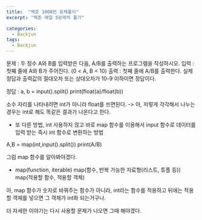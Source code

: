 ```yaml
---
title:  "백준 1008번 문제풀이"
excerpt: "백준 매일 5문제씩 풀기"

categories:
  - Backjun
tags:
  - Backjun
---
```


문제 : 두 정수 A와 B를 입력받은 다음, A/B를 출력하는 프로그램을 작성하시오.
입력 : 첫째 줄에 A와 B가 주어진다. (0 < A, B < 10)
출력 : 첫째 줄에 A/B를 출력한다. 실제 정답과 출력값의 절대오차 또는 상대오차가 10-9 이하이면 정답이다.

정답 : 
a, b = input().split()
print(float(a)/float(b))

소수 자리를 나타내려면 int가 아니라 float를 쓰면된다.
-> 아, 저렇게 각각해서 나누는 경우는 int로 해도 똑같은 결과가 나온다고 한다.

* 또 다른 방법, int 사용하지 않고 바로 map 함수를 이용해서 input 함수로 데이터를 입력 받는 즉시 int 함수로 변환하는 방법

A,B = map(int,input().split())
print(A/B)

그럼 map 함수를 알아봐야겠다.

* map(function, iterable)
map(함수, 반복 가능한 자료형(리스트, 튜플 등))
map(적용할 함수, 적용할 객체)

아, map 함수가 숫자로 바꿔주는 함수가 아니라, int라는 함수를 적용하고 뒤에는 적용할 객체를 넣으면 그 객체가 int화 되는거구나.

더 자세한 이야기는 다시 사용할 문제가 나오면 그때 해야겠다.
